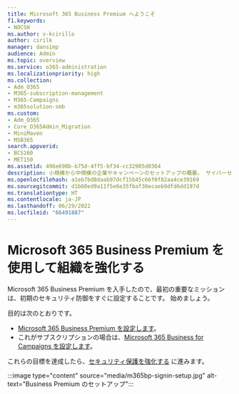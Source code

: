```yaml
---
title: Microsoft 365 Business Premium へようこそ
f1.keywords:
- NOCSH
ms.author: v-kcirillo
author: cirilk
manager: dansimp
audience: Admin
ms.topic: overview
ms.service: o365-administration
ms.localizationpriority: high
ms.collection:
- Adm_O365
- M365-subscription-management
- M365-Campaigns
- m365solution-smb
ms.custom:
- Adm_O365
- Core_O365Admin_Migration
- MiniMaven
- MSB365
search.appverid:
- BCS160
- MET150
ms.assetid: 496e690b-b75d-4ff5-bf34-cc32905d0364
description: 小規模から中規模の企業やキャンペーンのセットアップの概要。 サイバーセキュリティを設定し、サイバー攻撃を防ぐ方法。
ms.openlocfilehash: a1eb7bd8daab97dcf15b45c66f0f82aa4ce39169
ms.sourcegitcommit: d1b60ed9a11f5e6e35fbaf30ecaeb9dfd6dd197d
ms.translationtype: HT
ms.contentlocale: ja-JP
ms.lasthandoff: 06/29/2022
ms.locfileid: "66491887"
---
```

# <a name="fortify-your-organization-with-microsoft-365-business-premium"></a>Microsoft 365 Business Premium を使用して組織を強化する

Microsoft 365 Business Premium を入手したので、最初の重要なミッションは、初期のセキュリティ防御をすぐに設定することです。 始めましょう。

目的は次のとおりです。

- [Microsoft 365 Business Premium を設定します](m365bp-setup.md)。
- これがサブスクリプションの場合は、[Microsoft 365 Business for Campaigns を設定します](m365-campaigns-setup.md)。

これらの目標を達成したら、[セキュリティ保護を強化する](m365bp-security-overview.md) に進みます。

:::image type="content" source="media/m365bp-signin-setup.jpg" alt-text="Business Premium のセットアップ":::
